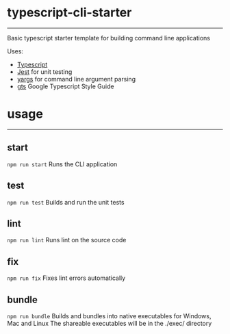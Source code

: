 # typescript-cli-starter
---
Basic typescript starter template for building command line applications

Uses:
  - [Typescript](https://www.typescriptlang.org/)
  - [Jest](https://jestjs.io/) for unit testing
  - [yargs](http://yargs.js.org/) for command line argument parsing
  - [gts](https://github.com/google/gts) Google Typescript Style Guide

# usage
---
## start
`npm run start`
Runs the CLI application

## test
`npm run test`
Builds and run the unit tests

## lint
`npm run lint`
Runs lint on the source code

## fix
`npm run fix`
Fixes lint errors automatically

## bundle
`npm run bundle`
Builds and bundles into native executables for Windows, Mac and Linux
The shareable executables will be in the ./exec/ directory
